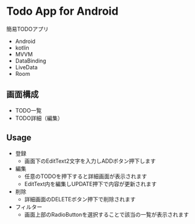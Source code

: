 # Todo App for Android

簡易TODOアプリ

- Android
- kotlin
- MVVM
- DataBinding
- LiveData
- Room

## 画面構成

- TODO一覧
- TODO詳細（編集）

## Usage

- 登録
    - 画面下のEditText2文字を入力しADDボタン押下します
- 編集
    - 任意のTODOを押下すると詳細画面が表示されます
    - EditText内を編集しUPDATE押下で内容が更新されます
- 削除
    - 詳細画面のDELETEボタン押下で削除されます
- フィルター
	- 画面上部のRadioButtonを選択することで該当の一覧が表示されます